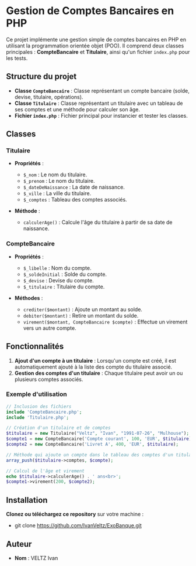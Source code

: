 # Gestion de Comptes Bancaires en PHP

Ce projet implémente une gestion simple de comptes bancaires en PHP en utilisant la programmation orientée objet (POO). Il comprend deux classes principales : **CompteBancaire** et **Titulaire**, ainsi qu'un fichier `index.php` pour les tests.

## Structure du projet

- **Classe `CompteBancaire`** : Classe représentant un compte bancaire (solde, devise, titulaire, opérations).
- **Classe `Titulaire`** : Classe représentant un titulaire avec un tableau de ses comptes et une méthode pour calculer son âge.
- **Fichier `index.php`** : Fichier principal pour instancier et tester les classes.

## Classes

### Titulaire

- **Propriétés** :
  - `$_nom` : Le nom du titulaire.
  - `$_prenom` : Le nom du titulaire.
  - `$_dateDeNaissance` : La date de naissance.
  - `$_ville` : La ville du titulaire.
  - `$_comptes` : Tableau des comptes associés.
  
- **Méthode** :
  - `calculerAge()` : Calcule l'âge du titulaire à partir de sa date de naissance.

### CompteBancaire

- **Propriétés** :
  - `$_libelle` : Nom du compte.
  - `$_soldeInitial` : Solde du compte.
  - `$_devise` : Devise du compte.
  - `$_titulaire` : Titulaire du compte.
  
- **Méthodes** :
  - `crediter($montant)` : Ajoute un montant au solde.
  - `debiter($montant)` : Retire un montant du solde.
  - `virement($montant, CompteBancaire $compte)` : Effectue un virement vers un autre compte.
 
## Fonctionnalités

1. **Ajout d'un compte à un titulaire** : Lorsqu'un compte est créé, il est automatiquement ajouté à la liste des compte du titulaire associé.
2. **Gestion des comptes d'un titulaire** : Chaque titulaire peut avoir un ou plusieurs comptes associés.

### Exemple d'utilisation

```php
// Inclusion des fichiers
include 'CompteBancaire.php';
include 'Titulaire.php';

// Création d'un titulaire et de comptes
$titulaire = new Titulaire("Veltz", "Ivan", "1991-07-26", "Mulhouse");
$compte1 = new CompteBancaire('Compte courant', 100, 'EUR', $titulaire);
$compte2 = new CompteBancaire('Livret A', 400, 'EUR', $titulaire);

// Méthode qui ajoute un compte dans le tableau des comptes d'un titulaire
array_push($titulaire->comptes, $compte);

// Calcul de l'âge et virement
echo $titulaire->calculerAge() . ' ans<br>';
$compte1->virement(200, $compte2);
```

## Installation

**Clonez ou téléchargez ce repository** sur votre machine :
   
   - git clone https://github.com/IvanVeltz/ExoBanque.git

## Auteur

- **Nom** : VELTZ Ivan
